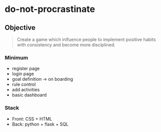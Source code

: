 # do-not-procrastinate

## Objective
> Create a game which inlfuence people to implement positive habits with consistency and become more disciplined.

### Minimum

- register page
- login page
- goal definition → on boarding
- rule control
- add activities
- basic dashboard

### Stack

- Front: CSS + HTML
- Back: python + flask + SQL
